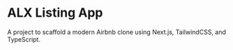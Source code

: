 # ALX Listing App
A project to scaffold a modern Airbnb clone using Next.js, TailwindCSS, and TypeScript.
